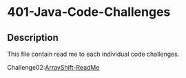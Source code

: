 # 401-Java-Code-Challenges

## Description
This file contain read me to each individual code challenges.

Challenge02:[ArrayShift-ReadMe](https://github.com/skadariya/data-structures-and-algorithms/blob/master/code-challenges/401/ReadMe/ArrayShift_ReadMe.md)
